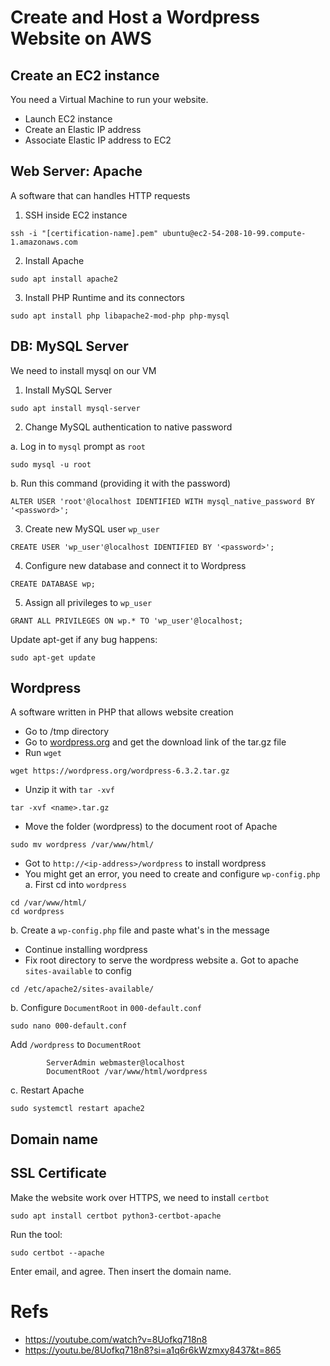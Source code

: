 # Create and Host a Wordpress Website on AWS

## Create an EC2 instance

You need a Virtual Machine to run your website.

- Launch EC2 instance
- Create an Elastic IP address
- Associate Elastic IP address to EC2

## Web Server: Apache

A software that can handles HTTP requests

1. SSH inside EC2 instance

```
ssh -i "[certification-name].pem" ubuntu@ec2-54-208-10-99.compute-1.amazonaws.com
```

2. Install Apache

```
sudo apt install apache2
```

3. Install PHP Runtime and its connectors

```
sudo apt install php libapache2-mod-php php-mysql
```

## DB: MySQL Server

We need to install mysql on our VM

1. Install MySQL Server

```
sudo apt install mysql-server
```

2. Change MySQL authentication to native password

a. Log in to `mysql` prompt as `root`

```
sudo mysql -u root
```

b. Run this command (providing it with the password)

```
ALTER USER 'root'@localhost IDENTIFIED WITH mysql_native_password BY '<password>';
```

3. Create new MySQL user `wp_user`

```
CREATE USER 'wp_user'@localhost IDENTIFIED BY '<password>';
```

4. Configure new database and connect it to Wordpress

```
CREATE DATABASE wp;
```

5. Assign all privileges to `wp_user`

```
GRANT ALL PRIVILEGES ON wp.* TO 'wp_user'@localhost;
```

Update apt-get if any bug happens:

```
sudo apt-get update
```

## Wordpress

A software written in PHP that allows website creation

- Go to /tmp directory
- Go to [wordpress.org](https://wordpress.org/) and get the download link of the tar.gz file
- Run `wget`

```
wget https://wordpress.org/wordpress-6.3.2.tar.gz
```

- Unzip it with `tar -xvf`

```
tar -xvf <name>.tar.gz
```

- Move the folder (wordpress) to the document root of Apache

```
sudo mv wordpress /var/www/html/
```

- Got to `http://<ip-address>/wordpress` to install wordpress
- You might get an error, you need to create and configure `wp-config.php`
  a. First cd into `wordpress`

```
cd /var/www/html/
cd wordpress
```

b. Create a `wp-config.php` file and paste what's in the message

- Continue installing wordpress
- Fix root directory to serve the wordpress website
  a. Got to apache `sites-available` to config

```
cd /etc/apache2/sites-available/

```

b. Configure `DocumentRoot` in `000-default.conf `

```
sudo nano 000-default.conf
```

Add `/wordpress` to `DocumentRoot`

```
        ServerAdmin webmaster@localhost
        DocumentRoot /var/www/html/wordpress
```

c. Restart Apache

```
sudo systemctl restart apache2
```

## Domain name

## SSL Certificate

Make the website work over HTTPS, we need to install `certbot`

```
sudo apt install certbot python3-certbot-apache
```

Run the tool:

```
sudo certbot --apache
```

Enter email, and agree. Then insert the domain name.

# Refs

- https://youtube.com/watch?v=8Uofkq718n8
- https://youtu.be/8Uofkq718n8?si=a1q6r6kWzmxy8437&t=865
